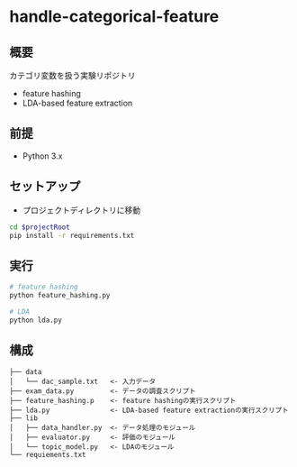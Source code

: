 # handle-categorical-feature

## 概要
カテゴリ変数を扱う実験リポジトリ
- feature hashing
- LDA-based feature extraction

## 前提
- Python 3.x

## セットアップ
- プロジェクトディレクトリに移動
```bash
cd $projectRoot
pip install -r requirements.txt
```

## 実行
```bash
# feature hashing
python feature_hashing.py

# LDA
python lda.py
```

## 構成
```
├── data
│   └── dac_sample.txt   <- 入力データ
├── exam_data.py         <- データの調査スクリプト
├── feature_hashing.p    <- feature hashingの実行スクリプト
├── lda.py               <- LDA-based feature extractionの実行スクリプト
├── lib 
│   ├── data_handler.py  <- データ処理のモジュール
│   ├── evaluator.py     <- 評価のモジュール
│   └── topic_model.py   <- LDAのモジュール
└── requiements.txt
```
